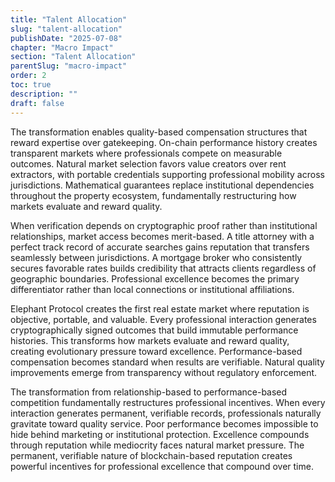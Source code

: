 ```yaml
---
title: "Talent Allocation"
slug: "talent-allocation"
publishDate: "2025-07-08"
chapter: "Macro Impact"
section: "Talent Allocation"
parentSlug: "macro-impact"
order: 2
toc: true
description: ""
draft: false
---
```


The transformation enables quality-based compensation structures that reward expertise over gatekeeping. On-chain performance history creates transparent markets where professionals compete on measurable outcomes. Natural market selection favors value creators over rent extractors, with portable credentials supporting professional mobility across jurisdictions. Mathematical guarantees replace institutional dependencies throughout the property ecosystem, fundamentally restructuring how markets evaluate and reward quality.

When verification depends on cryptographic proof rather than institutional relationships, market access becomes merit-based. A title attorney with a perfect track record of accurate searches gains reputation that transfers seamlessly between jurisdictions. A mortgage broker who consistently secures favorable rates builds credibility that attracts clients regardless of geographic boundaries. Professional excellence becomes the primary differentiator rather than local connections or institutional affiliations.

Elephant Protocol creates the first real estate market where reputation is objective, portable, and valuable. Every professional interaction generates cryptographically signed outcomes that build immutable performance histories. This transforms how markets evaluate and reward quality, creating evolutionary pressure toward excellence. Performance-based compensation becomes standard when results are verifiable. Natural quality improvements emerge from transparency without regulatory enforcement.

The transformation from relationship-based to performance-based competition fundamentally restructures professional incentives. When every interaction generates permanent, verifiable records, professionals naturally gravitate toward quality service. Poor performance becomes impossible to hide behind marketing or institutional protection. Excellence compounds through reputation while mediocrity faces natural market pressure. The permanent, verifiable nature of blockchain-based reputation creates powerful incentives for professional excellence that compound over time.
